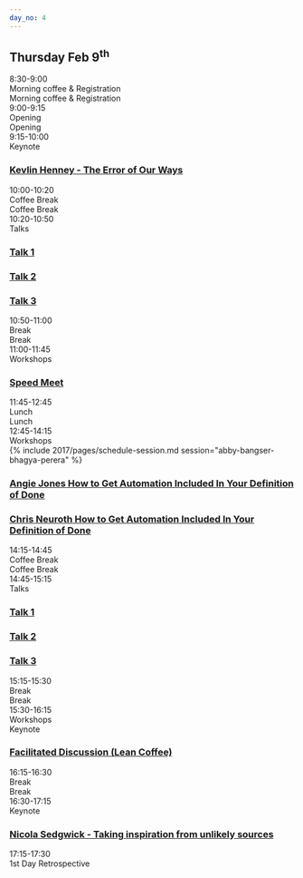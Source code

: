 ```yaml
---
day_no: 4
---
```

<article class="schedule">
   <hgroup class="row">
      <h2 class="col-md-10 col-md-offset-2">Thursday <span>Feb 9<sup>th</sup></span></h2>
   </hgroup>
   <section class="timetable">
      <div class="row meta">
         <div class="col-xs-2 col-sm-1 start-time"><time class="start">8:30-9:00</time></div>
         <div class="visible-sm-block col-sm-10 description">Morning coffee &amp; Registration</div>
         <div class="col-xs-12 hidden-sm col-md-10 description">Morning coffee &amp; Registration</div>
      </div>
      <div class="row meta">
         <div class="col-xs-2 col-sm-1 start-time"><time class="start">9:00-9:15</time></div>
         <div class="visible-sm-block col-sm-10 description">Opening</div>
         <div class="col-xs-12 hidden-sm col-md-10 description">Opening</div>
      </div>
      <div class="row keynote">
         <div class="col-xs-2 col-sm-1 start-time"><time class="start">9:15-10:00</time>
           <br /> Keynote
          </div>
         <div class="col-md-10 keynote">
            <h3>
              <a href="/2017/topics/#kevlin-henney">
                <span class="hidden-xs hidden-sm"> Kevlin Henney - The Error of Our Ways</span>  
              </a>
            </h3>
         </div>
      </div>
      <div class="row break">
         <div class="col-xs-2 col-sm-1 start-time"><time class="start">10:00-10:20</time></div>
         <div class="visible-xs-block col-xs-8 visible-sm-block col-sm-10 description">Coffee Break</div>
         <div class="hidden-xs hidden-sm col-md-10 description">Coffee Break</div>
      </div>
      <div class="row talk">
         <div class="col-xs-2 col-sm-1 start-time"><time class="start">10:20-10:50</time><br /> Talks</div>
         <div class="col-sm-4 col-md-3 col-xs-12 session">
            <h3><a href="/topics/#christina-ohanian">Talk 1</a></h3>
         </div>
         <div class="col-sm-4 col-md-3 col-xs-12 session middle">
            <h3><a href="/topics/#richard-bradshaw">Talk 2</a></h3>
         </div>
         <div class="col-sm-4 col-md-3 col-xs-12 session">
            <h3><a href="/topics/#thomas-sundberg">Talk 3</a></h3>
         </div>
      </div>
      <div class="row break">
         <div class="col-xs-2 col-sm-1 start-time"><time class="start">10:50-11:00</time></div>
         <div class="visible-xs-block col-xs-8 visible-sm-block col-sm-10 description">Break</div>
         <div class="hidden-xs hidden-sm col-md-10 description">Break</div>
      </div>
      <div class="row keynote">
         <div class="col-xs-2 col-sm-1 start-time"><time class="start">11:00-11:45</time><br /> Workshops</div>
         <div class="col-md-10 keynote">
            <h3><a href="/topics/#llewellyn-falco">Speed Meet</a>  </h3>
         </div>
      </div>
      <div class="row break">
         <div class="col-xs-2 col-sm-1 start-time"><time class="start">11:45-12:45</time></div>
         <div class="visible-xs-block col-xs-8 visible-sm-block col-sm-10 description">Lunch</div>
         <div class="hidden-xs hidden-sm col-md-10 description">Lunch</div>
      </div>
      <div class="row talk">
         <div class="col-xs-2 col-sm-1 start-time"><time class="start">12:45-14:15</time><br /> Workshops</div>
         <div class="col-sm-4 col-md-3 col-xs-12 session">
         {% include 2017/pages/schedule-session.md  session="abby-bangser-bhagya-perera" %}
         </div>
         <div class="col-sm-4 col-md-3 col-xs-12 session middle">
         <h3><a href="/2017/topics/#angie-jones">
           <span class="name">Angie Jones</span>
           How to Get Automation Included In Your Definition of Done</a>
         </h3>
         </div>
         <div class="col-sm-4 col-md-3 col-xs-12 session">
         <h3><a href="/2017/topics/#chris-neuroth">
           <span class="name">Chris Neuroth</span>
           How to Get Automation Included In Your Definition of Done</a>
         </h3>
         </div>
      </div>
      <div class="row break">
         <div class="col-xs-2 col-sm-1 start-time"><time class="start">14:15-14:45</time></div>
         <div class="visible-xs-block col-xs-8 visible-sm-block col-sm-10 description">Coffee Break</div>
         <div class="hidden-xs hidden-sm col-md-10 description">Coffee Break</div>
      </div>
      <div class="row talk">
         <div class="col-xs-2 col-sm-1 start-time"><time class="start">14:45-15:15</time><br /> Talks</div>
         <div class="col-sm-4 col-md-3 col-xs-12 session">
            <h3><a href="/topics/#christina-ohanian">Talk 1</a></h3>
         </div>
         <div class="col-sm-4 col-md-3 col-xs-12 session middle">
            <h3><a href="/topics/#richard-bradshaw">Talk 2</a></h3>
         </div>
         <div class="col-sm-4 col-md-3 col-xs-12 session">
            <h3><a href="/topics/#thomas-sundberg">Talk 3</a></h3>
         </div>
      </div>
      <div class="row break">
         <div class="col-xs-2 col-sm-1 start-time"><time class="start">15:15-15:30</time></div>
         <div class="visible-xs-block col-xs-8 visible-sm-block col-sm-10 description">Break</div>
         <div class="hidden-xs hidden-sm col-md-10 description">Break</div>
      </div>
      <div class="row keynote">
         <div class="col-xs-2 col-sm-1 start-time"><time class="start">15:30-16:15</time><br /> Workshops </div>
         <div class="visible-xs-block col-xs-8 visible-sm-block col-sm-10 description">Keynote</div>
         <div class="col-md-10 keynote">
            <h3><a href="/topics/#linda-rising"><span class="hidden-xs hidden-sm">Facilitated Discussion (Lean Coffee)</span> </a> </h3>
         </div>
      </div>
      <div class="row break">
         <div class="col-xs-2 col-sm-1 start-time"><time class="start">16:15-16:30</time></div>
         <div class="visible-xs-block col-xs-8 visible-sm-block col-sm-10 description">Break</div>
         <div class="hidden-xs hidden-sm col-md-10 description">Break</div>
      </div>
      <div class="row keynote">
         <div class="col-xs-2 col-sm-1 start-time"><time class="start">16:30-17:15</time> <br /> Keynote
         </div>
         <div class="col-md-10 keynote">
           <h3>
             <a href="/2017/topics/#nicola-sedgwick">
               <span class="hidden-xs hidden-sm"> Nicola Sedgwick - Taking inspiration from unlikely sources</span>  
             </a>
           </h3>
        </div>
      </div>
      <div class="row meta">
         <div class="col-xs-2 col-sm-1 start-time"><time class="start">17:15-17:30</time></div>
         <div class="col-xs-10 description">1st Day Retrospective</div>
      </div>
   </section>
</article>
